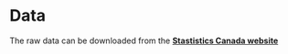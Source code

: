 # Data
The raw data can be downloaded from the [**Stastistics Canada website**](https://open.canada.ca/data/en/dataset/8e56cad4-4e1b-4e7d-be21-5034feb6190a/resource/0c86a365-da24-4891-b22a-56296f2ad168)

